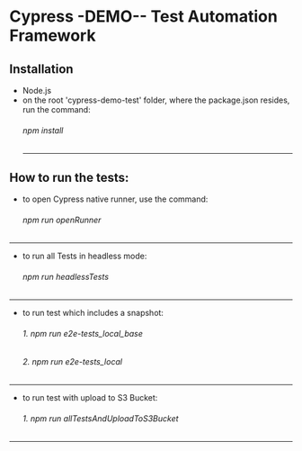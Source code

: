# Cypress -DEMO-- Test Automation Framework

## Installation
- Node.js
- on the root 'cypress-demo-test' folder, where the package.json resides, run the command:
  ###### npm install
  _______________________________________________
 ## How to run the tests:


- to open Cypress native runner, use the command:
  ###### npm run openRunner
 _______________________________________________

- to run all Tests in headless mode:
  ###### npm run headlessTests
 _______________________________________________

- to run test which includes a snapshot:
  ###### 1. npm run e2e-tests_local_base
  ###### 2. npm run e2e-tests_local
 _______________________________________________

- to run test with upload to S3 Bucket:
  ###### 1. npm run allTestsAndUploadToS3Bucket
 
 _______________________________________________

